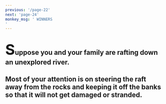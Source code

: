 ```yaml
---
previous: '/page-22'
next: 'page-24'
monkey_msg: ' WINNERS
'
---
```


## <span style="font-size:47px;">S</span>uppose you and your family are rafting down an unexplored river.

## Most of your attention is on steering the raft away from the rocks and keeping it off the banks so that it will not get damaged or stranded.

